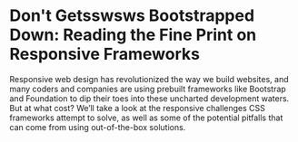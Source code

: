 # Don't Getsswsws Bootstrapped Down: Reading the Fine Print on Responsive Frameworks

Responsive web design has revolutionized the way we build websites, and many coders and companies are using prebuilt frameworks like Bootstrap and Foundation to dip their toes into these uncharted development waters. But at what cost? We’ll take a look at the responsive challenges CSS frameworks attempt to solve, as well as some of the potential pitfalls that can come from using out-of-the-box solutions.
